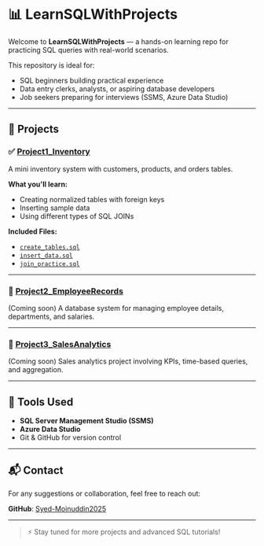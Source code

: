 # 📊 LearnSQLWithProjects

Welcome to **LearnSQLWithProjects** — a hands-on learning repo for practicing SQL queries with real-world scenarios.

This repository is ideal for:
- SQL beginners building practical experience  
- Data entry clerks, analysts, or aspiring database developers  
- Job seekers preparing for interviews (SSMS, Azure Data Studio)  

---

## 📁 Projects

### ✅ [Project1_Inventory](./Project1_Inventory)

A mini inventory system with customers, products, and orders tables.

**What you'll learn:**
- Creating normalized tables with foreign keys  
- Inserting sample data  
- Using different types of SQL JOINs  

**Included Files:**
- [`create_tables.sql`](./Project1_Inventory/create_tables.sql)
- [`insert_data.sql`](./Project1_Inventory/insert_data.sql)
- [`join_practice.sql`](./Project1_Inventory/join_practice.sql)

---

### 🚧 [Project2_EmployeeRecords](./Project2_EmployeeRecords)

(Coming soon) A database system for managing employee details, departments, and salaries.

---

### 🚧 [Project3_SalesAnalytics](./Project3_SalesAnalytics)

(Coming soon) Sales analytics project involving KPIs, time-based queries, and aggregation.

---

## 📌 Tools Used

- **SQL Server Management Studio (SSMS)**  
- **Azure Data Studio**  
- Git & GitHub for version control  

---

## 📬 Contact

For any suggestions or collaboration, feel free to reach out:

**GitHub**: [Syed-Moinuddin2025](https://github.com/Syed-Moinuddin2025)

---

> ⚡ Stay tuned for more projects and advanced SQL tutorials!
